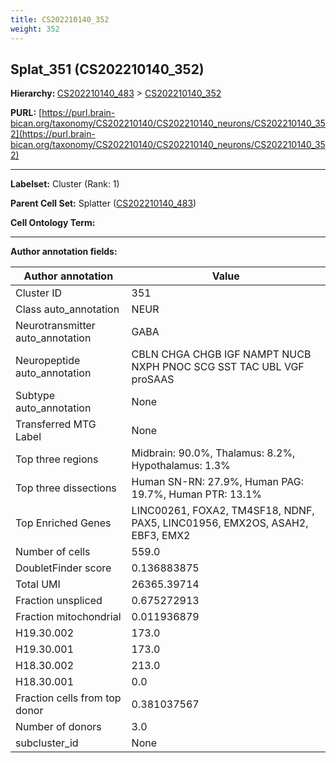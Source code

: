 ```yaml
---
title: CS202210140_352
weight: 352
---
```

## Splat_351 (CS202210140_352)
<b>Hierarchy: </b>
[CS202210140_483](../CS202210140_483) >
[CS202210140_352](../CS202210140_352)

**PURL:** [https://purl.brain-bican.org/taxonomy/CS202210140/CS202210140_neurons/CS202210140_352](https://purl.brain-bican.org/taxonomy/CS202210140/CS202210140_neurons/CS202210140_352)

---


**Labelset:** Cluster (Rank: 1)

**Parent Cell Set:** Splatter ([CS202210140_483](../CS202210140_483))



**Cell Ontology Term:** 

[MARKER GENES.]: #


---

[TRANSFERRED ANNOTATIONS.]: #


[AUTHOR ANNOTATION FIELDS.]: #


**Author annotation fields:**

| Author annotation | Value |
|-------------------|-------|
|Cluster ID|351|
|Class auto_annotation|NEUR|
|Neurotransmitter auto_annotation|GABA|
|Neuropeptide auto_annotation|CBLN CHGA CHGB IGF NAMPT NUCB NXPH PNOC SCG SST TAC UBL VGF proSAAS|
|Subtype auto_annotation|None|
|Transferred MTG Label|None|
|Top three regions|Midbrain: 90.0%, Thalamus: 8.2%, Hypothalamus: 1.3%|
|Top three dissections|Human SN-RN: 27.9%, Human PAG: 19.7%, Human PTR: 13.1%|
|Top Enriched Genes|LINC00261, FOXA2, TM4SF18, NDNF, PAX5, LINC01956, EMX2OS, ASAH2, EBF3, EMX2|
|Number of cells|559.0|
|DoubletFinder score|0.136883875|
|Total UMI|26365.39714|
|Fraction unspliced|0.675272913|
|Fraction mitochondrial|0.011936879|
|H19.30.002|173.0|
|H19.30.001|173.0|
|H18.30.002|213.0|
|H18.30.001|0.0|
|Fraction cells from top donor|0.381037567|
|Number of donors|3.0|
|subcluster_id|None|
